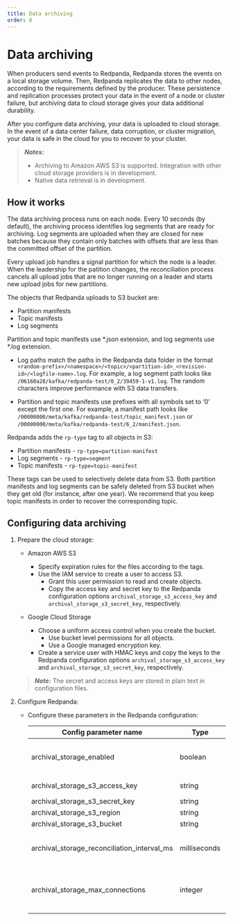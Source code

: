 ```yaml
---
title: Data archiving
order: 0
---
```


# Data archiving

When producers send events to Redpanda, Redpanda stores the events on a local storage volume.
Then, Redpanda replicates the data to other nodes,
according to the requirements defined by the producer.
These persistence and replication processes protect your data in the event of a node or cluster failure,
but archiving data to cloud storage gives your data additional durability.

After you configure data archiving, your data is uploaded to cloud storage.
In the event of a data center failure, data corruption, or cluster migration,
your data is safe in the cloud for you to recover to your cluster.

> **_Notes:_**
> - Archiving to Amazon AWS S3 is supported.
>     Integration with other cloud storage providers is in development.
> - Native data retrieval is in development.

## How it works

The data archiving process runs on each node.
Every 10 seconds (by default), the archiving process identifies log segments that are ready for archiving.
Log segments are uploaded when they are closed for new batches
because they contain only batches with offsets that are less than the committed offset of the partition.

Every upload job handles a signal partition for which the node is a leader.
When the leadership for the patition changes,
the reconciliation process cancels all upload jobs that are no longer running on a leader
and starts new upload jobs for new partitions.

The objects that Redpanda uploads to S3 bucket are:

- Partition manifests
- Topic manifests
- Log segments

Partition and topic manifests use *.json extension, and log segments use *.log extension.

- Log paths match the paths in the Redpanda data folder in the format
    `<random-prefix>/<namespace>/<topic>/<partition-id>_<revision-id>/<logfile-name>.log`.
    For example, a log segment path looks like `/06160a28/kafka/redpanda-test/0_2/39459-1-v1.log`.
    The random characters improve performance with S3 data transfers. 

- Partition and topic manifests use prefixes with all symbols set to ‘0’ except the first one.
    For example, a manifest path looks like `/00000000/meta/kafka/redpanda-test/topic_manifest.json` or `/00000000/meta/kafka/redpanda-test/6_2/manifest.json`.

Redpanda adds the `rp-type` tag to all objects in S3:

- Partition manifests - `rp-type=partition-manifest`
- Log segments - `rp-type=segment`
- Topic manifests - `rp-type=topic-manifest`

These tags can be used to selectively delete data from S3.
Both partition manifests and log segments can be safely deleted from S3 bucket when they get old (for instance, after one year).
We recommend that you keep topic manifests in order to recover the corresponding topic.

## Configuring data archiving

1. Prepare the cloud storage:

    - Amazon AWS S3

        - Specify expiration rules for the files according to the tags.
        - Use the IAM service to create a user to access S3.
            - Grant this user permission to read and create objects.
            - Copy the access key and secret key to the Redpanda configuration options `archival_storage_s3_access_key` and `archival_storage_s3_secret_key`, respectively.

    - Google Cloud Storage

        - Choose a uniform access control when you create the bucket.
            - Use bucket level permissions for all objects.
            - Use a Google managed encryption key.
        - Create a service user with HMAC keys
            and copy the keys to the Redpanda configuration options `archival_storage_s3_access_key` and `archival_storage_s3_secret_key`, respectively. 

    > **_Note:_** The secret and access keys are stored in plain text in configuration files.

2. Configure Redpanda:

    - Configure these parameters in the Redpanda configuration:

        | Config parameter name                       | Type         | Descripion                                              |
        |---------------------------------------------|--------------|---------------------------------------------------------|
        | archival_storage_enabled                    | boolean      | Enables archival storage feature                        |
        | archival_storage_s3_access_key              | string       | S3 access key                                           |
        | archival_storage_s3_secret_key              | string       | S3 secret key                                           |
        | archival_storage_s3_region                  | string       | AWS region                                              |
        | archival_storage_s3_bucket                  | string       | S3 bucket                                               |
        | archival_storage_reconciliation_interval_ms | milliseconds | Reconciliation period (default - 10s)                   |
        | archival_storage_max_connections            | integer      | Number of simultaneous uploads per shard (default - 20) |

